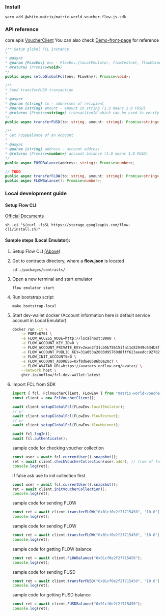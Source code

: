 ### Install
`yarn add @white-matrix/matrix-world-voucher-flow-js-sdk`

### API reference
core apis [VoucherClient](./src/client/VoucherClient.ts)
You can also check [Demo-front-page]('../demo-js-front/src/App.tsx') for reference
```typescript
/** Setup global FCL instance
*
* @async
* @param {FLowEnv} env - FlowEnv.{localEmulator, flowTestnet, flowMainnet}
* @returns {Promise<void>}
*/
public async setupGlobalFcl(env: FLowEnv): Promise<void>;

/**
* Send transferFUSD transaction
*
* @async
* @param {string} to - addresses of recipient
* @param {string} amount - amount in string (1.0 means 1.0 FUSD)
* @returns {Promise<string>} transactionId which can be used to verify the payment to server
*/
public async transferFUSD(to: string, amount: string): Promise<string>;

/**
* Get FUSDBalance of an Account
*
* @async
* @param {string} address - account address
* @returns {Promise<number>} account balance (1.0 means 1.0 FUSD)
*/
public async FUSDBalance(address: string): Promise<number>;

// TODO
public async transferFLOW(to: string, amount: string): Promise<string>;
public async FLOWBalance(): Promise<number>;
```

### Local development guide
#### Setup Flow CLI
[Official Documents](https://docs.onflow.org/flow-cli/install/)
```
sh -ci "$(curl -fsSL https://storage.googleapis.com/flow-cli/install.sh)"
```

#### Sample steps (Local Emulator):
1. Setup Flow CLI [(Above)](#setup-flow-cli)
2. Got to contracts directory, where a **flow.json** is located

    `cd ./packages/contracts/`

3. Open a new terminal and start emulator

    `flow emulator start`

4. Run bootstrap script

    `make bootstrap-local`

5. Start dev-wallet docker (Account information here is default service account in Local Emulator)

    ```bash
    docker run -it \
        -e PORT=8701 \
        -e FLOW_ACCESS_NODE=http://localhost:8080 \
        -e FLOW_ACCOUNT_KEY_ID=0 \
        -e FLOW_ACCOUNT_PRIVATE_KEY=2eae2f31cb5b756151fa11d82949c634b8f28796a711d7eb1e52cc301ed11111 \
        -e FLOW_ACCOUNT_PUBLIC_KEY=31a053a2003d95760d8fff623aeedcc927022d8e0767972ab507608a5f611636e81857c6c46b048be6f66eddc13f5553627861153f6ce301caf5a056d68efc29 \
        -e FLOW_INIT_ACCOUNTS=0 \
        -e FLOW_ACCOUNT_ADDRESS=0xf8d6e0586b0a20c7 \
        -e FLOW_AVATAR_URL=https://avatars.onflow.org/avatar/ \
        --network host \
        ghcr.io/onflow/fcl-dev-wallet:latest
    ```

6. Import FCL from SDK
    ```typescript
    import { fcl, FclVoucherClient, FLowEnv } from "matrix-world-voucher-flow-js-sdk/dist";
    const client = new FclVoucherClient();

    await client.setupGlobalFcl(FLowEnv.localEmulator);
    // or
    await client.setupGlobalFcl(FLowEnv.flowTestnet);
    // or
    await client.setupGlobalFcl(FLowEnv.flowMainnet);

    await fcl.logIn();
    await fcl.authenticate();
    ```

    sample code for checking voucher collection
    ```typescript
    const user = await fcl.currentUser().snapshot();
    ret = await client.checkVoucherCollection(user.addr); // true of false
    console.log(ret);
    ```

    if false ask use to init collection first
    ```typescript
    const user = await fcl.currentUser().snapshot();
    ret = await client.initVoucherCollection();
    console.log(ret);

    ```

    sample code for sending FLOW
    ```typescript
    const ret = await client.transferFLOW("0x01cf0e2f2f715450", "10.0");
    console.log(ret);
    ```

    sample code for sending FLOW
    ```typescript
    const ret = await client.transferFLOW("0x01cf0e2f2f715450", "10.0");
    console.log(ret);
    ```

    sample code for getting FLOW balance
    ```typescript
    const ret = await client.FLOWBalance("0x01cf0e2f2f715450");
    console.log(ret);
    ```

    sample code for sending FUSD
    ```typescript
    const ret = await client.transferFUSD("0x01cf0e2f2f715450", "10.0");
    console.log(ret);
    ```

    sample code for getting FUSD balance
    ```typescript
    const ret = await client.FUSDBalance("0x01cf0e2f2f715450");
    console.log(ret);
    ```
